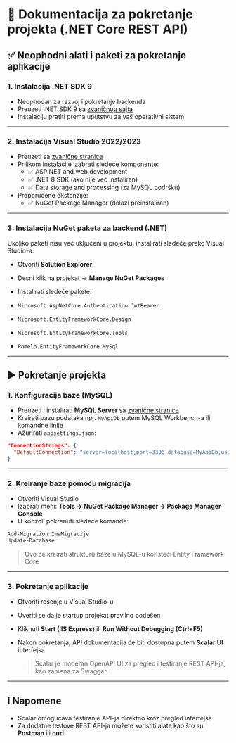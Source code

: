 # 📘 Dokumentacija za pokretanje projekta (.NET Core REST API)

## ✅ Neophodni alati i paketi za pokretanje aplikacije

### 1. Instalacija .NET SDK 9

- Neophodan za razvoj i pokretanje backenda
- Preuzeti .NET SDK 9 sa [zvaničnog sajta](https://dotnet.microsoft.com/en-us/download/dotnet/8.0)
- Instalaciju pratiti prema uputstvu za vaš operativni sistem

---

### 2. Instalacija Visual Studio 2022/2023

- Preuzeti sa [zvanične stranice](https://visualstudio.microsoft.com/)
- Prilikom instalacije izabrati sledeće komponente:
  - ✅ ASP.NET and web development
  - ✅ .NET 8 SDK (ako nije već instaliran)
  - ✅ Data storage and processing (za MySQL podršku)
- Preporučene ekstenzije:
  - ✅ NuGet Package Manager (dolazi preinstaliran)

---

### 3. Instalacija NuGet paketa za backend (.NET)

Ukoliko paketi nisu već uključeni u projektu, instalirati sledeće preko Visual Studio-a:

- Otvoriti **Solution Explorer**
- Desni klik na projekat → **Manage NuGet Packages**
- Instalirati sledeće pakete:

- `Microsoft.AspNetCore.Authentication.JwtBearer`
- `Microsoft.EntityFrameworkCore.Design`
- `Microsoft.EntityFrameworkCore.Tools`
- `Pomelo.EntityFrameworkCore.MySql`

---

## ▶️ Pokretanje projekta

### 1. Konfiguracija baze (MySQL)

- Preuzeti i instalirati **MySQL Server** sa [zvanične stranice](https://dev.mysql.com/downloads/mysql/)
- Kreirati bazu podataka npr. `MyApiDb` putem MySQL Workbench-a ili komandne linije
- Ažurirati `appsettings.json`:

```json
"ConnectionStrings": {
  "DefaultConnection": "server=localhost;port=3306;database=MyApiDb;user=root;password=lozinka"
}
```

---

### 2. Kreiranje baze pomoću migracija

- Otvoriti Visual Studio
- Izabrati meni: **Tools → NuGet Package Manager → Package Manager Console**
- U konzoli pokrenuti sledeće komande:

```powershell
Add-Migration ImeMigracije
Update-Database
```

> Ovo će kreirati strukturu baze u MySQL-u koristeći Entity Framework Core

---

### 3. Pokretanje aplikacije

- Otvoriti rešenje u Visual Studio-u
- Uveriti se da je startup projekat pravilno podešen
- Kliknuti **Start (IIS Express)** ili **Run Without Debugging (Ctrl+F5)**

- Nakon pokretanja, API dokumentacija će biti dostupna putem **Scalar UI** interfejsa

  > Scalar je moderan OpenAPI UI za pregled i testiranje REST API-ja, kao zamena za Swagger.

---

## ℹ️ Napomene

- Scalar omogućava testiranje API-ja direktno kroz pregled interfejsa
- Za dodatne testove REST API-ja možete koristiti alate kao što su **Postman** ili **curl**
